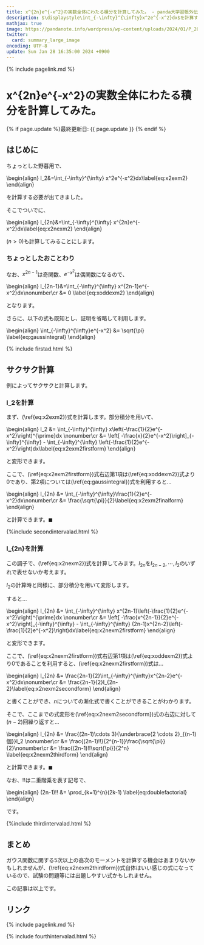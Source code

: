```yaml
---
title: x^{2n}e^{-x^2}の実数全体にわたる積分を計算してみた。 - panda大学習帳外伝
description: $\displaystyle\int_{-\infty}^{\infty}x^2e^{-x^2}dx$を計算するついでに$x^2$のところを$x^{2n}$として計算してみました。
mathjax: true
image: https://pandanote.info/wordpress/wp-content/uploads/2024/01/P_20240127_122933_a.jpg
twitter: 
  card: summary_large_image
encoding: UTF-8
update: Sun Jan 28 16:35:00 2024 +0900
---
```

{% include pagelink.md %}
# x^{2n}e^{-x^2}の実数全体にわたる積分を計算してみた。
{% if page.update %}最終更新日: {{ page.update }} {% endif %}
## はじめに
ちょっとした野暮用で、

\begin{align}
I_2&=\int_{-\infty}^{\infty} x^2e^{-x^2}dx\label{eq:x2exm2}
\end{align}

を計算する必要が出てきました。

そこでついでに、

\begin{align}
I_{2n}&=\int_{-\infty}^{\infty} x^{2n}e^{-x^2}dx\label{eq:x2nexm2}
\end{align}

$(n \gt 0)$も計算してみることにします。

### ちょっとしたおことわり
なお、$x^{2n-1}$は奇関数、$e^{-x^2}$は偶関数になるので、

\begin{align}
I_{2n-1}&=\int_{-\infty}^{\infty} x^{2n-1}e^{-x^2}dx\nonumber\cr
&= 0 \label{eq:xoddexm2}
\end{align}

となります。

さらに、以下の式も既知とし、証明を省略して利用します。

\begin{align}
\int_{-\infty}^{\infty}e^{-x^2} &= \sqrt{\pi} \label{eq:gaussintegral}
\end{align}

{% include firstad.html %}
## サクサク計算
例によってサクサクと計算します。
### I_2を計算

まず、(\ref{eq:x2exm2})式を計算します。部分積分を用いて、

\begin{align}
I_2 &= \int_{-\infty}^{\infty} x\left(-\frac{1}{2}e^{-x^2}\right)^{\prime}dx \nonumber\cr
&= \left[ -\frac{x}{2}e^{-x^2}\right]\_{-\infty}^{\infty} - \int_{-\infty}^{\infty} \left(-\frac{1}{2}e^{-x^2}\right)dx\label{eq:x2exm2firstform}
\end{align}

と変形できます。

ここで、(\ref{eq:x2exm2firstform})式右辺第1項は(\ref{eq:xoddexm2})式より0であり、第2項については(\ref{eq:gaussintegral})式を利用すると…

\begin{align}
I_{2n} &= \int_{-\infty}^{\infty}\frac{1}{2}e^{-x^2}dx\nonumber\cr
&= \frac{\sqrt{\pi}}{2}\label{eq:x2exm2finalform}
\end{align}

と計算できます。$\blacksquare$

{%include secondintervalad.html %}

### I_{2n}を計算
この調子で、(\ref{eq:x2nexm2})式を計算してみます。$I_{2n}$を$I_{2n-2}, \cdots , I_2$のいずれで表せないか考えます。

$I_2$の計算時と同様に、部分積分を用いて変形します。

すると…

\begin{align}
I_{2n} &= \int_{-\infty}^{\infty} x^{2n-1}\left(-\frac{1}{2}e^{-x^2}\right)^{\prime}dx \nonumber\cr
&= \left[ -\frac{x^{2n-1}}{2}e^{-x^2}\right]\_{-\infty}^{\infty} - \int_{-\infty}^{\infty} (2n-1)x^{2n-2}\left(-\frac{1}{2}e^{-x^2}\right)dx\label{eq:x2nexm2firstform}
\end{align}

と変形できます。

ここで、(\ref{eq:x2nexm2firstform})式右辺第1項は(\ref{eq:xoddexm2})式より0であることを利用すると、(\ref{eq:x2nexm2firstform})式は…

\begin{align}
I_{2n} &= \frac{2n-1}{2}\int_{-\infty}^{\infty}x^{2n-2}e^{-x^2}dx\nonumber\cr
&= \frac{2n-1}{2}I_{2n-2}\label{eq:x2nexm2secondform}
\end{align}

と書くことができ、$n$についての漸化式で書くことができることがわかります。

そこで、ここまでの式変形を(\ref{eq:x2nexm2secondform})式の右辺に対して$(n-2)$回繰り返すと…

\begin{align}
I_{2n} &= \frac{(2n-1)\cdots 3}{\underbrace{2 \cdots 2}_{(n-1)個}}I_2 \nonumber\cr
&= \frac{(2n-1)!!}{2^{n-1}}\frac{\sqrt{\pi}}{2}\nonumber\cr
&= \frac{(2n-1)!!\sqrt{\pi}}{2^n} \label{eq:x2nexm2thirdform}
\end{align}

と計算できます。$\blacksquare$

なお、$!!$は二重階乗を表す記号で、

\begin{align}
(2n-1)!! &= \prod_{k=1}^{n}(2k-1) \label{eq:doublefactorial}
\end{align}

です。

{%include thirdintervalad.html %}

## まとめ
ガウス関数に関する5次以上の高次のモーメントを計算する機会はあまりないかもしれませんが、(\ref{eq:x2nexm2thirdform})式自体はいい感じの式になっているので、試験の問題等には出題しやすい式かもしれません。

この記事は以上です。

## リンク
{% include pagelink.md %}

{% include fourthintervalad.html %}
